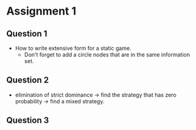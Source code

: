 # Assignment 1
## Question 1
+ How to write extensive form for a static game.
	+ Don't forget to add a circle nodes that are in the same information set. 

## Question 2
+ elimination of strict dominance -> find the strategy that has zero probability -> find a mixed strategy. 

## Question 3

